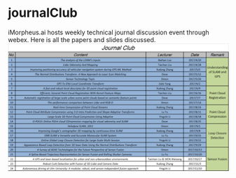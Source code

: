 # journalClub
iMorpheus.ai hosts weekly technical journal discussion event through webex. Here is all the papers and slides discussed.
![image](https://github.com/Donnnnng/journalClub/raw/master/Slides/journalClub_10-25.png)
